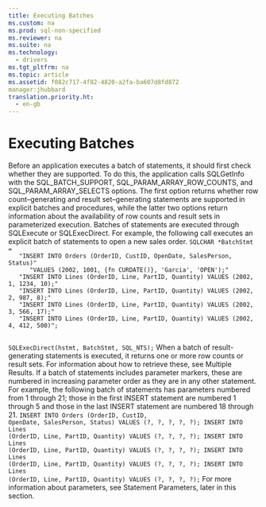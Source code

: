 ```yaml
---
title: Executing Batches
ms.custom: na
ms.prod: sql-non-specified
ms.reviewer: na
ms.suite: na
ms.technology: 
  - drivers
ms.tgt_pltfrm: na
ms.topic: article
ms.assetid: f082c717-4f82-4820-a2fa-ba607d8fd872
manager:jhubbard
translation.priority.ht: 
  - en-gb
---
```

# Executing Batches
<?xml version="1.0" encoding="utf-8"?>
<developerConceptualDocument xmlns="http://ddue.schemas.microsoft.com/authoring/2003/5" xmlns:xlink="http://www.w3.org/1999/xlink" xmlns:xsi="http://www.w3.org/2001/XMLSchema-instance" xsi:schemaLocation="http://ddue.schemas.microsoft.com/authoring/2003/5 http://dduestorage.blob.core.windows.net/ddueschema/developer.xsd">
  <introduction>
    <para>Before an application executes a batch of statements, it should first check whether they are supported. To do this, the application calls <legacyBold>SQLGetInfo</legacyBold> with the SQL_BATCH_SUPPORT, SQL_PARAM_ARRAY_ROW_COUNTS, and SQL_PARAM_ARRAY_SELECTS options. The first option returns whether row count–generating and result set–generating statements are supported in explicit batches and procedures, while the latter two options return information about the availability of row counts and result sets in parameterized execution.</para>
    <para>Batches of statements are executed through <legacyBold>SQLExecute</legacyBold> or <legacyBold>SQLExecDirect</legacyBold>. For example, the following call executes an explicit batch of statements to open a new sales order.</para>
    <code>SQLCHAR *BatchStmt =
   "INSERT INTO Orders (OrderID, CustID, OpenDate, SalesPerson, Status)"
      "VALUES (2002, 1001, {fn CURDATE()}, 'Garcia', 'OPEN');"
   "INSERT INTO Lines (OrderID, Line, PartID, Quantity) VALUES (2002, 1, 1234, 10);"
   "INSERT INTO Lines (OrderID, Line, PartID, Quantity) VALUES (2002, 2, 987, 8);"
   "INSERT INTO Lines (OrderID, Line, PartID, Quantity) VALUES (2002, 3, 566, 17);"
   "INSERT INTO Lines (OrderID, Line, PartID, Quantity) VALUES (2002, 4, 412, 500)";

SQLExecDirect(hstmt, BatchStmt, SQL_NTS);</code>
    <para>When a batch of result-generating statements is executed, it returns one or more row counts or result sets. For information about how to retrieve these, see <legacyLink xlink:href="a3c32e4b-8fe7-4a33-ae39-ae664001f315">Multiple Results</legacyLink>.</para>
    <para>If a batch of statements includes parameter markers, these are numbered in increasing parameter order as they are in any other statement. For example, the following batch of statements has parameters numbered from 1 through 21; those in the first <legacyBold>INSERT</legacyBold> statement are numbered 1 through 5 and those in the last <legacyBold>INSERT</legacyBold> statement are numbered 18 through 21.</para>
    <code>INSERT INTO Orders (OrderID, CustID, OpenDate, SalesPerson, Status)
   VALUES (?, ?, ?, ?, ?);
INSERT INTO Lines (OrderID, Line, PartID, Quantity) VALUES (?, ?, ?, ?);
INSERT INTO Lines (OrderID, Line, PartID, Quantity) VALUES (?, ?, ?, ?);
INSERT INTO Lines (OrderID, Line, PartID, Quantity) VALUES (?, ?, ?, ?);
INSERT INTO Lines (OrderID, Line, PartID, Quantity) VALUES (?, ?, ?, ?);</code>
    <para>For more information about parameters, see <legacyLink xlink:href="58d5b166-2578-4699-a560-1f1e6d86c49a">Statement Parameters</legacyLink>, later in this section.</para>
  </introduction>
  <relatedTopics />
</developerConceptualDocument>